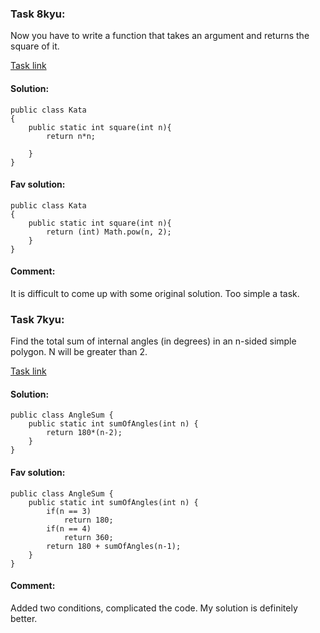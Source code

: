 ### Task 8kyu:

Now you have to write a function that takes an argument and returns the square of it.

[Task link](https://www.codewars.com/kata/523b623152af8a30c6000027/train/java)

#### Solution:
```
public class Kata
{
    public static int square(int n){
        return n*n;

    }
}
```

#### Fav solution:
```
public class Kata
{
    public static int square(int n){
        return (int) Math.pow(n, 2);
    }
}
```

#### Comment:
It is difficult to come up with some original solution. Too simple a task.

### Task 7kyu:

Find the total sum of internal angles (in degrees) in an n-sided simple polygon. N will be greater than 2.

[Task link](https://www.codewars.com/kata/5a03b3f6a1c9040084001765/train/java)

#### Solution:
```
public class AngleSum {
    public static int sumOfAngles(int n) {
        return 180*(n-2);
    }
}
```

#### Fav solution:
```
public class AngleSum {
    public static int sumOfAngles(int n) {
        if(n == 3)
            return 180;
        if(n == 4)
            return 360;
        return 180 + sumOfAngles(n-1);
    }
}
```

#### Comment:
Added two conditions, complicated the code. My solution is definitely better.
